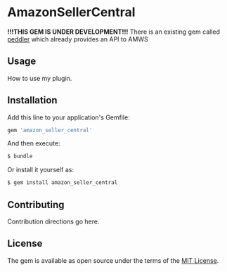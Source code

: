 # AmazonSellerCentral

**!!!THIS GEM IS UNDER DEVELOPMENT!!!** There is an existing gem called [peddler](https://github.com/hakanensari/peddler) which already provides an API to AMWS

## Usage
How to use my plugin.

## Installation
Add this line to your application's Gemfile:

```ruby
gem 'amazon_seller_central'
```

And then execute:
```bash
$ bundle
```

Or install it yourself as:
```bash
$ gem install amazon_seller_central
```

## Contributing
Contribution directions go here.

## License
The gem is available as open source under the terms of the [MIT License](http://opensource.org/licenses/MIT).
